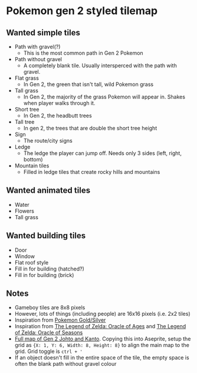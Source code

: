 # Pokemon gen 2 styled tilemap

## Wanted simple tiles
- Path with gravel(?)
  - This is the most common path in Gen 2 Pokemon
- Path without gravel 
  - A completely blank tile. Usually intersperced with the path with gravel.
- Flat grass
  - In Gen 2, the green that isn't tall, wild Pokemon grass
- Tall grass
  - In Gen 2, the majority of the grass Pokemon will appear in. Shakes when player walks through it.
- Short tree
  - In Gen 2, the headbutt trees
- Tall tree
  - In gen 2, the trees that are double the short tree height
- Sign
  - The route/city signs
- Ledge
  - The ledge the player can jump off. Needs only 3 sides (left, right, bottom)
- Mountain tiles
  - Filled in ledge tiles that create rocky hills and mountains

## Wanted animated tiles
- Water
- Flowers 
- Tall grass

## Wanted building tiles 
- Door
- Window
- Flat roof style
- Fill in for building (hatched?)
- Fill in for building (brick)

## Notes
- Gameboy tiles are 8x8 pixels
- However, lots of things (including people) are 16x16 pixels (i.e. 2x2 tiles)
- Inspiration from [Pokemon Gold/Silver](https://www.spriters-resource.com/game_boy_gbc/pokemongoldsilver/sheet/60234/)
- Inspiration from [The Legend of Zelda: Oracle of Ages](https://www.spriters-resource.com/game_boy_gbc/thelegendofzeldaoracleofages/) and [The Legend of Zelda: Oracle of Seasons](https://www.spriters-resource.com/game_boy_gbc/thelegendofzeldaoracleofseasons/)
- [Full map of Gen 2 Johto and Kanto](https://www.reddit.com/r/pokemon/comments/ez1v43/gen_ii_map_of_overworld_and_dungeons_as_they/). Copying this into Aseprite, setup the grid as `{X: 1, Y: 6, Width: 8, Height: 8}` to align the main map to the grid. Grid toggle is `ctrl + '`
- If an object doesn't fill in the entire space of the tile, the empty space is often the blank path without gravel colour

